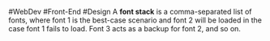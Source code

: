 #WebDev #Front-End #Design 
A **font stack** is a comma-separated list of fonts, where font 1 is the best-case scenario and font 2 will be loaded in the case font 1 fails to load. Font 3 acts as a backup for font 2, and so on.